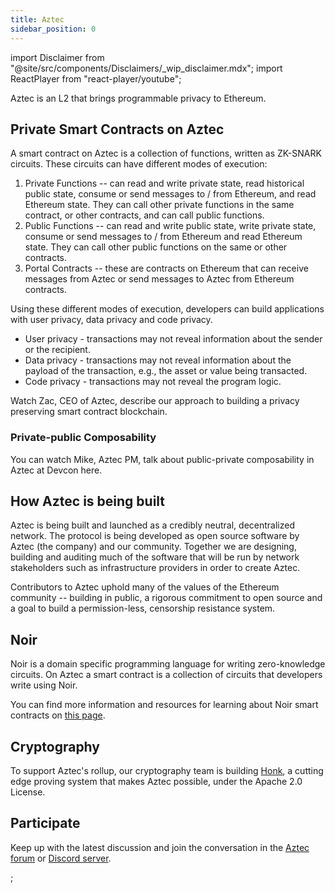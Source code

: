 ```yaml
---
title: Aztec
sidebar_position: 0
---
```


import Disclaimer from "@site/src/components/Disclaimers/\_wip_disclaimer.mdx";
import ReactPlayer from "react-player/youtube";

Aztec is an L2 that brings programmable privacy to Ethereum.

## Private Smart Contracts on Aztec

A smart contract on Aztec is a collection of functions, written as ZK-SNARK circuits. These circuits can have different modes of execution:

1. Private Functions -- can read and write private state, read historical public state, consume or send messages to / from Ethereum, and read Ethereum state. They can call other private functions in the same contract, or other contracts, and can call public functions.
2. Public Functions -- can read and write public state, write private state, consume or send messages to / from Ethereum and read Ethereum state. They can call other public functions on the same or other contracts.
3. Portal Contracts -- these are contracts on Ethereum that can receive messages from Aztec or send messages to Aztec from Ethereum contracts.

Using these different modes of execution, developers can build applications with user privacy, data privacy and code privacy.

- User privacy - transactions may not reveal information about the sender or the recipient.
- Data privacy - transactions may not reveal information about the payload of the transaction, e.g., the asset or value being transacted.
- Code privacy - transactions may not reveal the program logic.

Watch Zac, CEO of Aztec, describe our approach to building a privacy preserving smart contract blockchain.

<ReactPlayer
  controls
  light
  width="100%"
  url="https://www.youtube.com/watch?v=09nDPDN1ORA"
/>

### Private-public Composability

You can watch Mike, Aztec PM, talk about public-private composability in Aztec at Devcon here.

<ReactPlayer
  controls
  light
  width="100%"
  url="https://www.youtube.com/watch?v=7Oc0tjdbi70&t=17723s"
/>

## How Aztec is being built

Aztec is being built and launched as a credibly neutral, decentralized network. The protocol is being developed as open source software by Aztec (the company) and our community. Together we are designing, building and auditing much of the software that will be run by network stakeholders such as infrastructure providers in order to create Aztec.

Contributors to Aztec uphold many of the values of the Ethereum community -- building in public, a rigorous commitment to open source and a goal to build a permission-less, censorship resistance system.

## Noir

Noir is a domain specific programming language for writing zero-knowledge circuits. On Aztec a smart contract is a collection of circuits that developers write using Noir.

You can find more information and resources for learning about Noir smart contracts on [this page](/aztec/concepts/smart_contracts/index.md).

## Cryptography

To support Aztec's rollup, our cryptography team is building [Honk](https://github.com/AztecProtocol/barretenberg/tree/master/cpp/src/barretenberg/honk), a cutting edge proving system that makes Aztec possible, under the Apache 2.0 License.

## Participate

Keep up with the latest discussion and join the conversation in the [Aztec forum](https://discourse.aztec.network) or [Discord server](https://discord.gg/DgWG2DBMyB).

<Disclaimer />;

